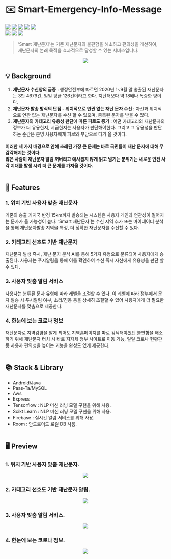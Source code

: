 # ✉️ Smart-Emergency-Info-Message
<img src = "https://img.shields.io/badge/ProjectType-TeamProject-orange?style=flat-square">  <img src = "https://img.shields.io/badge/Tools-AndroidStudio-brightgreen?style=flat-square&logo=AndroidStudio"> <img src = "https://img.shields.io/badge/Tools-VScode-brightgreen?style=flat-square&logo=VisualStudioCode"> <img src = "https://img.shields.io/badge/Tools-Pycharm-brightgreen?style=flat-square&logo=Pycharm"> <img src = "https://img.shields.io/badge/Tools-PaasTa-brightgreen?style=flat-square"> <br> <img src = "https://img.shields.io/badge/Language-Java-critical?style=flat-square&logo=Java"> <img src = "https://img.shields.io/badge/Language-Javascript-critical?style=flat-square&logo=Javascript"> <img src = "https://img.shields.io/badge/Language-Python-critical?style=flat-square&logo=Python">
> ‘Smart 재난문자’는 기존 재난문자의 불편함을 해소하고 편의성을 개선하여, <br>재난문자의 본래 목적을 효과적으로 달성할 수 있는 서비스입니다.
<p align="center"> <img src = "https://user-images.githubusercontent.com/64072741/126045059-616dcde1-4210-462b-8ffc-7c0a98314a0e.png"> </p>

##  💡  Background
1. **재난문자 수신양의 급증** : 행정안전부에 따르면 2020년 1~9월 말 송출된 재난문자는 3만 4679건, 일일 평균 126건이라고 한다. 지난해보다 약 18배나 폭증한 양이다.
2. **재난문자 발송 방식의 단점 - 위치적으로 연관 없는 재난 문자 수신** : 자신과 위치적으로 연관 없는 재난문자를 수신 할 수 있으며, 중복된 문자를 받을 수 있다.
3. **재난문자의 카테고리 유용성 판단에 따른 피로도 증가** : 어떤 카테고리의 재난문자의 정보가 더 유용한지, 시급한지는 사용자가 판단해야한다. 그리고 그 유용성을 판단하는 순간은 분명 사용자에게 피로와 부담으로 다가 올 것이다. 

#### 이러한 세 가지 배경으로 인해 초래된 가장 큰 문제는 바로 국민들이 재난 문자에 대해 무감각해지는 것이다.<br>많은 사람이 재난문자 알림 꺼버리고 예사롭지 않게 읽고 넘기는 분위기는 새로운 안전 사각 지대를 발생 시켜 더 큰 문제를 가져올 것이다.<br><br>

##  📝  Features
### 1. 위치 기반 사용자 맞춤 재난문자
기존의 송출 기지국 반경 15km까지 발송되는 시스템은 사용자 개인과 연관성이 떨어지는 문자가 올 가능성이 높다. ‘Smart 재난문자’는 수신 지역 추가 또는 마이데이터 분석을 통해 재난문자발송 지역을 특정, 더 정확한 재난문자를 수신할 수 있다.
### 2. 카테고리 선호도 기반 재난문자
재난문자 발생 즉시, 재난 문자 분석 AI를 통해 5가지 유형으로 분류되어 사용자에게 송출된다. 사용자는 푸시알림을 통해 이를 확인하여 수신 즉시 자신에게 유용성을 판단 할 수 있다.
### 3. 사용자 맞춤 알림 서비스
사용자는 분류된 문자 유형에 따라 레벨을 조절할 수 있다. 이 레벨에 따라 정부에서 문자 발송 시 푸시알림 여부, 소리/진동 등을 상세히 조절할 수 있어 사용자에게 더 필요한 재난문자를 맞춤으로 제공한다.
### 4. 한눈에 보는 코로나 정보
재난문자로 지역감염을 알게 되어도 지역홈페이지를 따로 검색해야했던 불편함을 해소하기 위해 재난문자 터치 시 바로 지자체·정부 사이트로 이동 기능, 일일 코로나 현황판 등 사용자 편의성을 높이는 기능을 완성도 있게 제공한다.<br><br>

##  📚  Stack & Library
+ Android/Java
+ Paas-Ta/MySQL
+ Aws
+ Express
+ Tensorflow : NLP 머신 러닝 모델 구현을 위해 사용.
+ Scikt Learn : NLP 머신 러닝 모델 구현을 위해 사용.
+ Firebase : 실시간 알림 서비스를 위해 사용.
+ Room : 안드로이드 로컬 DB 사용.<br><br>

##  🖥️  Preview
### 1. 위치 기반 사용자 맞춤 재난문자.
<p align="center"> <img src = "https://user-images.githubusercontent.com/64072741/126046010-25df2891-269c-4ee7-ab9e-7ddfb7e05994.png"> </p>

### 2. 카테고리 선호도 기반 재난문자 알림.
<p align="center"> <img src = "https://user-images.githubusercontent.com/64072741/126045996-db388023-0e04-493c-83e5-2698c36f6a09.png"> </p>

### 3. 사용자 맞춤 알림 서비스.
<p align="center"> <img src = "https://user-images.githubusercontent.com/64072741/126046075-cab43414-d2f2-456c-8fde-058e6f96efc5.png"> </p>

### 4. 한눈에 보는 코로나 정보.
<p align="center"> <img src = "https://user-images.githubusercontent.com/64072741/126046079-340c8651-cdbf-496e-8de8-dae4565a299d.png"> </p><br>



